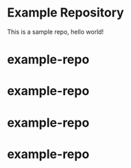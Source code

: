 # Example Repository
This is a sample repo, hello world!
# example-repo
# example-repo
# example-repo
# example-repo
